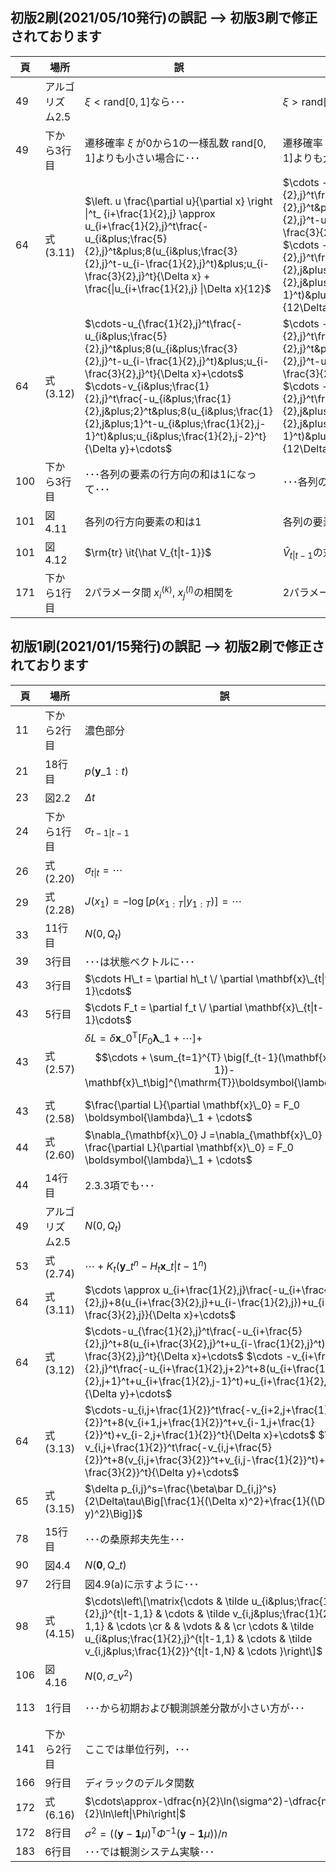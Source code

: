 ## 初版2刷(2021/05/10発行)の誤記 --> 初版3刷で修正されております

|頁|場所|誤|正|
|---|---|---|---|
|49|アルゴリズム2.5|$\xi<\mathrm{rand}[0,1]$なら･･･|$\xi>\mathrm{rand}[0,1]$なら･･･|
|49|下から3行目|遷移確率 $\xi$ が0から1の一様乱数 $\mathrm{rand}[0,1]$よりも小さい場合に･･･|遷移確率 $\xi$ が0から1の一様乱数 $\mathrm{rand}[0,1]$よりも大きい場合に･･･|
|64|式(3.11)|$\left. u \frac{\partial u}{\partial x} \right \|^t_ {i+\frac{1}{2},j} \approx u_{i+\frac{1}{2},j}^t\frac{-u_{i&plus;\frac{5}{2},j}^t&plus;8(u_{i&plus;\frac{3}{2},j}^t-u_{i-\frac{1}{2},j}^t)&plus;u_{i-\frac{3}{2},j}^t}{\Delta x} + \frac{\|u_{i+\frac{1}{2},j} \|\Delta x}{12}$ |$\cdots -u_{i&plus;\frac{1}{2},j}^t\frac{-u_{i&plus;\frac{5}{2},j}^t&plus;8(u_{i&plus;\frac{3}{2},j}^t-u_{i-\frac{1}{2},j}^t)&plus;u_{i-\frac{3}{2},j}^t}{12\Delta x}+\cdots$ $\cdots -v_{i&plus;\frac{1}{2},j}^t\frac{-u_{i&plus;\frac{1}{2},j&plus;2}^t&plus;8(u_{i&plus;\frac{1}{2},j&plus;1}^t-u_{i&plus;\frac{1}{2},j-1}^t)&plus;u_{i&plus;\frac{1}{2},j-2}^t}{12\Delta y}+\cdots$ |
|64|式(3.12)|$\cdots-u_{\frac{1}{2},j}^t\frac{-u_{i&plus;\frac{5}{2},j}^t&plus;8(u_{i&plus;\frac{3}{2},j}^t-u_{i-\frac{1}{2},j}^t)&plus;u_{i-\frac{3}{2},j}^t}{\Delta x}+\cdots$ $\cdots-v_{i&plus;\frac{1}{2},j}^t\frac{-u_{i&plus;\frac{1}{2},j&plus;2}^t&plus;8(u_{i&plus;\frac{1}{2},j&plus;1}^t-u_{i&plus;\frac{1}{2},j-1}^t)&plus;u_{i&plus;\frac{1}{2},j-2}^t}{\Delta y}+\cdots$|$\cdots -u_{i&plus;\frac{1}{2},j}^t\frac{-u_{i&plus;\frac{5}{2},j}^t&plus;8(u_{i&plus;\frac{3}{2},j}^t-u_{i-\frac{1}{2},j}^t)&plus;u_{i-\frac{3}{2},j}^t}{12\Delta x}+\cdots$ $\cdots -v_{i&plus;\frac{1}{2},j}^t\frac{-u_{i&plus;\frac{1}{2},j&plus;2}^t&plus;8(u_{i&plus;\frac{1}{2},j&plus;1}^t-u_{i&plus;\frac{1}{2},j-1}^t)&plus;u_{i&plus;\frac{1}{2},j-2}^t}{12\Delta y}+\cdots$ |
|100|下から3行目|･･･各列の要素の行方向の和は1になって･･･|･･･各列の要素の和は1になって･･･|
|101|図4.11|各列の行方向要素の和は1|各列の要素の和は1|
|101|図4.12|$\rm{tr} \it{\hat V_{t\|t-1}}$|$\hat V_{t\|t-1}$の対角成分|
|171|下から1行目|2パラメータ間 $x_{i}^{(k)}$, $x_{j}^{(l)}$の相関を|2パラメータ間 $x_{j}^{(k)}$, $x_{j}^{(l)}$の相関を|

## 初版1刷(2021/01/15発行)の誤記 --> 初版2刷で修正されております

|頁|場所|誤|正|
|---|---|---|---|
|11|下から2行目|濃色部分|淡色部分|
|21|18行目|$p(\mathbf{y}\_{1:t})$|$p(\mathbf{y}\_{t}\|\mathbf{y}\_{1:t-1})$|
|23|図2.2|$\Delta t$|$\Delta \tau$|
|24|下から1行目|$\sigma_{t-1\|t-1}$|$\sigma_{t-1\|t-1}^2$|
|26|式(2.20)|$\sigma_{t\|t}=\cdots$|$\sigma_{t\|t}^2=\cdots$|
|29|式(2.28)|$J(x_1)=-\log[p(x_{1:T}\|y_{1:T})]=\cdots$|$J(x_1)=-\log[p(y_{1:T}\|x_{1:T})p(x_{1:T})]=\cdots$|
|33|11行目|$N(0,Q_t)$|$N(\mathbf{0},Q_t)$|
|39|3行目|･･･は状態ベクトルに･･･|･･･は推定すべき確率分布に･･･|
|43|3行目|$\cdots H\_t = \partial h\_t \/ \partial \mathbf{x}\_{t\|t-1}\cdots$|$\cdots H_t =\partial h_t \/ \partial \mathbf{x}\_{t}\cdots$|
|43|5行目|$\cdots F_t = \partial f_t \/ \partial \mathbf{x}\_{t\|t-1}\cdots$|$\cdots F_t = \partial f_t \/ \partial \mathbf{x}\_{t}\cdots$|
|43|式(2.57)|$\delta L=\delta\mathbf{x}\_0^{\mathrm{T}}\big[F_0 \boldsymbol{\lambda}\_1 + \cdots \big]+$  $$\cdots + \sum_{t=1}^{T} \big[f_{t-1}(\mathbf{x}\_{t-1})-\mathbf{x}\_t\big]^{\mathrm{T}}\boldsymbol{\lambda}\_t$$|$\delta L=\delta\mathbf{x}\_0^{\mathrm{T}}\big[F_0^{\mathrm{T}} \boldsymbol{\lambda}\_1 + \cdots \big]+$ $$\cdots + \sum_{t=1}^{T} \big[f_{t-1}(\mathbf{x}\_{t-1})-\mathbf{x}\_t\big]^{\mathrm{T}}\delta\boldsymbol{\lambda}\_t$$|
|43|式(2.58)|$\frac{\partial L}{\partial \mathbf{x}\_0} = F_0 \boldsymbol{\lambda}\_1 + \cdots$|$\frac{\partial L}{\partial \mathbf{x}\_0} = F_0^{\mathrm{T}} \boldsymbol{\lambda}\_1 + \cdots$|
|44|式(2.60)|$\nabla_{\mathbf{x}\_0} J =\nabla_{\mathbf{x}\_0} L = \frac{\partial L}{\partial \mathbf{x}\_0} = F_0 \boldsymbol{\lambda}\_1 + \cdots$|$\nabla_{\mathbf{x}\_0} J =\nabla_{\mathbf{x}\_0} L = \frac{\partial L}{\partial \mathbf{x}\_0} = F_0^{\mathrm{T}} \boldsymbol{\lambda}\_1 + \cdots$|
|44|14行目|2.3.3項でも･･･|2.2.3項でも･･･|
|49|アルゴリズム2.5|$N(0,Q_t)$|$N(\mathbf{0},Q_t)$|
|53|式(2.74)|$\cdots +K_t(\mathbf{y}\_t^n-H_t\mathbf{x}\_{t\|t-1}^n)$|$\cdots +\hat K_t(\mathbf{y}\_t^n-H_t\mathbf{x}\_{t\|t-1}^n)$|
|64|式(3.11)|$\cdots \approx u_{i+\frac{1}{2},j}\frac{-u_{i+\frac{5}{2},j}+8(u_{i+\frac{3}{2},j}+u_{i-\frac{1}{2},j})+u_{i-\frac{3}{2},j}}{\Delta x}+\cdots$|$\cdots \approx u_{i+\frac{1}{2},j}\frac{-u_{i+\frac{5}{2},j}+8(u_{i+\frac{3}{2},j}-u_{i-\frac{1}{2},j})+u_{i-\frac{3}{2},j}}{\Delta x}+\cdots$|
|64|式(3.12)|$\cdots-u_{\frac{1}{2},j}^t\frac{-u_{i+\frac{5}{2},j}^t+8(u_{i+\frac{3}{2},j}^t+u_{i-\frac{1}{2},j}^t)+u_{i-\frac{3}{2},j}^t}{\Delta x}+\cdots$ $\cdots -v_{i+\frac{1}{2},j}^t\frac{-u_{i+\frac{1}{2},j+2}^t+8(u_{i+\frac{1}{2},j+1}^t+u_{i+\frac{1}{2},j-1}^t)+u_{i+\frac{1}{2},j-2}^t}{\Delta y}+\cdots$|$\cdots-u_{i+\frac{1}{2},j}^t\frac{-u_{i+\frac{5}{2},j}^t+8(u_{i+\frac{3}{2},j}^t-u_{i-\frac{1}{2},j}^t)+u_{i-\frac{3}{2},j}^t}{\Delta x}+\cdots$ $\cdots -v_{i+\frac{1}{2},j}^t\frac{-u_{i+\frac{1}{2},j+2}^t+8(u_{i+\frac{1}{2},j+1}^t-u_{i+\frac{1}{2},j-1}^t)+u_{i+\frac{1}{2},j-2}^t}{\Delta y}+\cdots$|
|64|式(3.13)|$\cdots-u_{i,j+\frac{1}{2}}^t\frac{-v_{i+2,j+\frac{1}{2}}^t+8(v_{i+1,j+\frac{1}{2}}^t+v_{i-1,j+\frac{1}{2}}^t)+v_{i-2,j+\frac{1}{2}}^t}{\Delta x}+\cdots$  $\cdots -v_{i,j+\frac{1}{2}}^t\frac{-v_{i,j+\frac{5}{2}}^t+8(v_{i,j+\frac{3}{2}}^t+v_{i,j-\frac{1}{2}}^t)+v_{i,j-\frac{3}{2}}^t}{\Delta y}+\cdots$|$\cdots-u_{i,j+\frac{1}{2}}^t\frac{-v_{i+2,j+\frac{1}{2}}^t+8(v_{i+1,j+\frac{1}{2}}^t-v_{i-1,j+\frac{1}{2}}^t)+v_{i-2,j+\frac{1}{2}}^t}{\Delta x}+\cdots$  $\cdots -v_{i,j+\frac{1}{2}}^t\frac{-v_{i,j+\frac{5}{2}}^t+8(v_{i,j+\frac{3}{2}}^t-v_{i,j-\frac{1}{2}}^t)+v_{i,j-\frac{3}{2}}^t}{\Delta y}+\cdots$
|65|式(3.15)|$\delta p_{i,j}^s=\frac{\beta\bar D_{i,j}^s}{2\Delta\tau\Big[\frac{1}{(\Delta x)^2}+\frac{1}{(\Delta y)^2}\Big]}$|$\delta p_{i,j}^s=-\frac{\beta\bar D_{i,j}^s}{2\Delta\tau\Big[\frac{1}{(\Delta x)^2}+\frac{1}{(\Delta y)^2}\Big]}$|
|78|15行目|･･･の桑原邦夫先生･･･|･･･の桑原邦郎先生･･･|
|90|図4.4|$N(\mathbf{0},Q\_t)$|$N(\mathbf{x}\_t,Q_t)$|
|97|2行目|図4.9(a)に示すように･･･|図4.9(a1)に示すように･･･|
|98|式(4.15)|$\cdots\left\[\matrix{\cdots & \tilde u_{i&plus;\frac{1}{2},j}^{t\|t-1,1} & \cdots & \tilde v_{i,j&plus;\frac{1}{2}}^{t\|t-1,1} & \cdots \cr & & \vdots & &  \cr \cdots & \tilde u_{i&plus;\frac{1}{2},j}^{t\|t-1,1} & \cdots & \tilde v_{i,j&plus;\frac{1}{2}}^{t\|t-1,N} & \cdots }\right\]$ | $\cdots\left\[\matrix{ \quad\cdots & \tilde u_{i&plus;\frac{1}{2},j}^{t\|t-1,1} & \cdots & \tilde v_{i,j&plus;\frac{1}{2}}^{t\|t-1,1} & \cdots\quad \cr & & \vdots & &  \cr \quad\cdots & \tilde u_{i&plus;\frac{1}{2},j}^{t\|t-1,N} & \cdots & \tilde v_{i,j&plus;\frac{1}{2}}^{t\|t-1,N} & \cdots\quad }\right\]$|
|106|図4.16|$N(0,\sigma\_v^2)$|$N(\mathbf{x}\_t,Q\_t)$|
|113|1行目|･･･から初期および観測誤差分散が小さい方が･･･|･･･から初期アンサンブル分散が大きく，また，観測誤差分散が小さい場合に･･･|
|141|下から2行目|ここでは単位行列，･･･|ここで $I$ は単位行列，･･･|
|166|9行目|ディラックのデルタ関数|クロネッカーのデルタ|
|172|式(6.16)|$\cdots\approx-\dfrac{n}{2}\ln(\sigma^2)-\dfrac{n}{2}\ln\left\|\Phi\right\|$|$\cdots\approx-\dfrac{N}{2}\ln(\sigma^2)-\dfrac{1}{2}\ln\left\|\Phi\right\|$|
|172|8行目|$\sigma^2=((\mathbf{y}-\mathbf{1}\mu)^{\mathrm{T}}\Phi^{-1}(\mathbf{y}-\mathbf{1}\mu))/n$|$\sigma^2=((\mathbf{y}-\mathbf{1}\mu)^{\mathrm{T}}\Phi^{-1}(\mathbf{y}-\mathbf{1}\mu))/N$|
|183|6行目|･･･では観測システム実験･･･|･･･では観測システムシミュレーション実験･･･|
